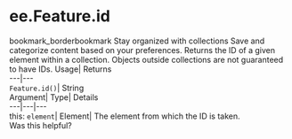  
#  ee.Feature.id
bookmark_borderbookmark Stay organized with collections  Save and categorize content based on your preferences.
Returns the ID of a given element within a collection. Objects outside collections are not guaranteed to have IDs. 
Usage| Returns  
---|---  
`Feature.id()`| String  
Argument| Type| Details  
---|---|---  
this: `element`| Element| The element from which the ID is taken.  
Was this helpful?
